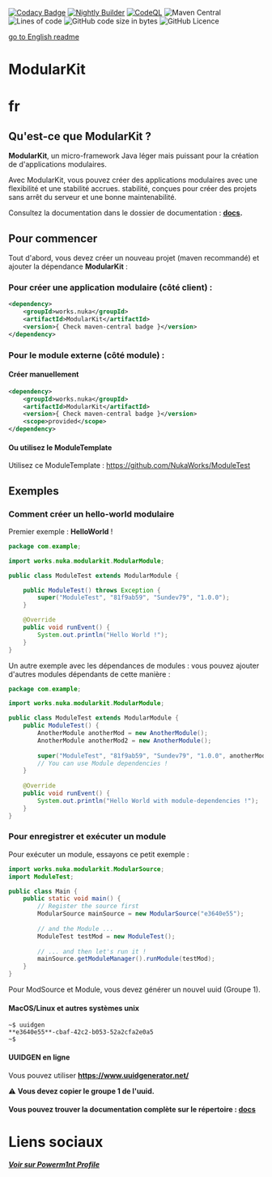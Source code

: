 [![Codacy Badge](https://app.codacy.com/project/badge/Grade/4eff78558cbc47c0b929dd1c45d12bda)](https://www.codacy.com/gh/NukaWorks/ModularKit/dashboard?utm_source=github.com&amp;utm_medium=referral&amp;utm_content=NukaWorks/ModularKit&amp;utm_campaign=Badge_Grade)
[![Nightly Builder](https://github.com/NukaWorks/ModularKit/actions/workflows/prebuild-nightly.yml/badge.svg?branch=main)](https://github.com/NutDevs-org/ModularKit/actions/workflows/prebuild-nightly.yml)
[![CodeQL](https://github.com/NukaWorks/ModularKit/actions/workflows/codeql-analysis.yml/badge.svg)](https://github.com/NukaWorks/ModularKit/actions/workflows/codeql-analysis.yml)
![Maven Central](https://img.shields.io/maven-central/v/works.nuka/ModularKit)
![Lines of code](https://img.shields.io/tokei/lines/github/NukaWorks/ModularKit?label=Total%20Lines%20Of%20Codes%20%3A)
![GitHub code size in bytes](https://img.shields.io/github/languages/code-size/NukaWorks/ModularKit)
![GitHub Licence](https://img.shields.io/github/license/NutDevs-org/ModularKit)

[go to English readme](README.md)

# ModularKit

# fr
## Qu'est-ce que ModularKit ?

**ModularKit**, un micro-framework Java léger mais puissant pour la création de
d'applications modulaires.

Avec ModularKit, vous pouvez créer des applications modulaires avec une flexibilité et une stabilité accrues.
stabilité, conçues pour créer des projets sans arrêt du serveur et une bonne
maintenabilité.

Consultez la documentation dans le dossier de documentation : **[docs](https://github.com/NukaWorks/ModularKit/tree/main/docs/).** 

## Pour commencer

Tout d'abord, vous devez créer un nouveau projet (maven recommandé) et ajouter la dépendance **ModularKit** : 

### Pour créer une application modulaire (côté client) :

```xml
<dependency>
    <groupId>works.nuka</groupId>
    <artifactId>ModularKit</artifactId>
    <version>{ Check maven-central badge }</version>
</dependency>
```
### Pour le module externe (côté module) : 
#### Créer manuellement

```xml
<dependency>
    <groupId>works.nuka</groupId>
    <artifactId>ModularKit</artifactId>
    <version>{ Check maven-central badge }</version>
    <scope>provided</scope>
</dependency>
```
#### Ou utilisez le ModuleTemplate
Utilisez ce ModuleTemplate : https://github.com/NukaWorks/ModuleTest

## Exemples

### Comment créer un hello-world modulaire

Premier exemple : **HelloWorld** !

```java
package com.example;

import works.nuka.modularkit.ModularModule;

public class ModuleTest extends ModularModule {

    public ModuleTest() throws Exception {
        super("ModuleTest", "81f9ab59", "Sundev79", "1.0.0");
    }

    @Override
    public void runEvent() {
        System.out.println("Hello World !");
    }
}
```
Un autre exemple avec les dépendances de modules : vous pouvez ajouter d'autres modules dépendants de cette manière :

```java
package com.example;

import works.nuka.modularkit.ModularModule;

public class ModuleTest extends ModularModule {
    public ModuleTest() {
        AnotherModule anotherMod = new AnotherModule();
        AnotherModule anotherMod2 = new AnotherModule();
        
        super("ModuleTest", "81f9ab59", "Sundev79", "1.0.0", anotherMod, anotherMod2);
        // You can use Module dependencies !
    }
    
    @Override
    public void runEvent() {
        System.out.println("Hello World with module-dependencies !");
    }
}
```

### Pour enregistrer et exécuter un module
Pour exécuter un module, essayons ce petit exemple :

```java
import works.nuka.modularkit.ModularSource;
import ModuleTest;

public class Main {
    public static void main() {
        // Register the source first
        ModularSource mainSource = new ModularSource("e3640e55");
        
        // and the Module ...
        ModuleTest testMod = new ModuleTest();
        
        // ... and then let's run it !
        mainSource.getModuleManager().runModule(testMod);
    }
}
```

Pour ModSource et Module, vous devez générer un nouvel uuid (Groupe 1).
#### MacOS/Linux et autres systèmes unix

```shell
~$ uuidgen
**e3640e55**-cbaf-42c2-b053-52a2cfa2e0a5
~$
```

#### UUIDGEN en ligne

Vous pouvez utiliser **https://www.uuidgenerator.net/**

⚠ **Vous devez copier le groupe 1 de l'uuid.**

#### Vous pouvez trouver la documentation complète sur le répertoire : **[docs](https://github.com/NukaWorks/ModularKit/tree/main/docs/)**

# Liens sociaux

***[Voir sur Powerm1nt Profile](https://github.com/Powerm1nt#--lets-talk-with-me-on)***
